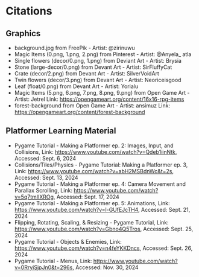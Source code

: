 # Citations
## Graphics
* background.jpg from FreePik - Artist: @zirinuwu
* Magic Items (0.png, 1.png, 2.png) from Pinterest - Artist: @Anyela_ atla
* Single flowers (decor/0.png, 1.png) from Deviant Art - Artist: Brysia
* Stone (large-decor/0.png) from Devant Art - Artist: SirFluffyCat
* Crate (decor/2.png) from Devant Art - Artist: SilverVoidArt
* Twin flowers (decor/3.png) from Devant Art - Artist: Neoriceisgood
* Leaf (float/0.png) from Devant Art - Artist: Yorialu
* Magic Items (5.png, 6.png, 7.png, 8.png, 9.png) from Open Game Art - Artist: Jetrel
  Link: https://opengameart.org/content/16x16-rpg-items
* forest-background from Open Game Art - Artist: ansimuz
  Link: https://opengameart.org/content/forest-background

## Platformer Learning Material 
* Pygame Tutorial - Making a Platformer ep. 2: Images, Input, and Collisions, Link: https://www.youtube.com/watch?v=Qdeb1iinNtk, Accessed: Sept. 6, 2024
* Collisions/Tiles/Physics - Pygame Tutorial: Making a Platformer ep. 3, Link: https://www.youtube.com/watch?v=abH2MSBdnWc&t=2s, Accessed: Sept. 13, 2024
* Pygame Tutorial - Making a Platformer ep. 4: Camera Movement and Parallax Scrolling, Link: https://www.youtube.com/watch?v=5q7tmIlXROg, Accessed: Sept. 17, 2024
* Pygame Tutorial - Making a Platformer ep. 5: Animations, Link: https://www.youtube.com/watch?v=l-GUfEJcTH4, Accessed: Sept. 21, 2024
* Flipping, Rotating, Scaling, & Resizing - Pygame Tutorial, Link: https://www.youtube.com/watch?v=Gbno4Q5Tros, Accessed: Sept. 25, 2024
* Pygame Tutorial - Objects & Enemies, Link: https://www.youtube.com/watch?v=n4feYKKDncs, Accessed: Sept. 26, 2024
* Pygame Tutorial - Menus, Link: https://www.youtube.com/watch?v=0RryiSjpJn0&t=296s, Accessed: Nov. 30, 2024
